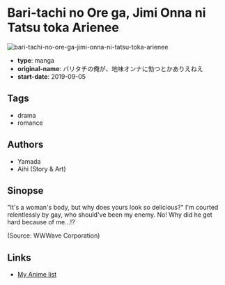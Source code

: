 # Bari-tachi no Ore ga, Jimi Onna ni Tatsu toka Arienee

![bari-tachi-no-ore-ga-jimi-onna-ni-tatsu-toka-arienee](https://cdn.myanimelist.net/images/manga/2/246788.jpg)

-   **type**: manga
-   **original-name**: バリタチの俺が、地味オンナに勃つとかありえねえ
-   **start-date**: 2019-09-05

## Tags

-   drama
-   romance

## Authors

-   Yamada
-   Aihi (Story & Art)

## Sinopse

"It's a woman's body, but why does yours look so delicious?" I'm courted relentlessly by gay, who should've been my enemy. No! Why did he get hard because of me...!?

(Source: WWWave Corporation)

## Links

-   [My Anime list](https://myanimelist.net/manga/131300/Bari-tachi_no_Ore_ga_Jimi_Onna_ni_Tatsu_toka_Arienee)
